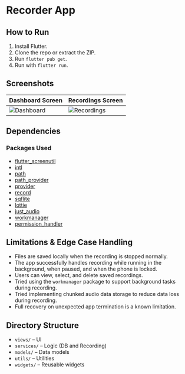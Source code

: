 # Recorder App

## How to Run

1. Install Flutter.  
2. Clone the repo or extract the ZIP.  
3. Run `flutter pub get`.  
4. Run with `flutter run`.  

## Screenshots

| Dashboard Screen | Recordings Screen |
|------------------|-------------------|
| ![Dashboard](https://github.com/user-attachments/assets/9c87d55f-bbd1-44fd-a45b-4be8c82365c0) | ![Recordings](https://github.com/user-attachments/assets/9e5c5463-5de4-4dd1-b0b6-0a999273506a) |

## Dependencies

### Packages Used

- [flutter_screenutil](https://pub.dev/packages/flutter_screenutil)  
- [intl](https://pub.dev/packages/intl)  
- [path](https://pub.dev/packages/path)  
- [path_provider](https://pub.dev/packages/path_provider)  
- [provider](https://pub.dev/packages/provider)  
- [record](https://pub.dev/packages/record)  
- [sqflite](https://pub.dev/packages/sqflite)  
- [lottie](https://pub.dev/packages/lottie)  
- [just_audio](https://pub.dev/packages/just_audio)  
- [workmanager](https://pub.dev/packages/workmanager)  
- [permission_handler](https://pub.dev/packages/permission_handler)  


## Limitations & Edge Case Handling

- Files are saved locally when the recording is stopped normally.  
- The app successfully handles recording while running in the background, when paused, and when the phone is locked.  
- Users can view, select, and delete saved recordings.  
- Tried using the `workmanager` package to support background tasks during recording.  
- Tried implementing chunked audio data storage to reduce data loss during recording.  
- Full recovery on unexpected app termination is a known limitation.  

## Directory Structure

- `views/` – UI  
- `services/` – Logic (DB and Recording)  
- `models/` – Data models  
- `utils/` – Utilities  
- `widgets/` – Reusable widgets  
